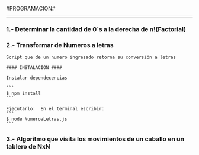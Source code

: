 #PROGRAMACION#
___________________________________________________________________________

### 1.- Determinar la cantidad de 0`s a la derecha de n!(Factorial) ###




### 2.- Transformar de Numeros a letras ###

	Script que de un numero ingresado retorna su conversión a letras

	#### INSTALACION ####

	Instalar dependecencias

	```
	$ npm install
	```

	Ejecutarlo:  En el terminal escribir:
	```
	$ node NumeroaLetras.js
	```



### 3.- Algoritmo que visita los movimientos de un caballo en un tablero de NxN ###



